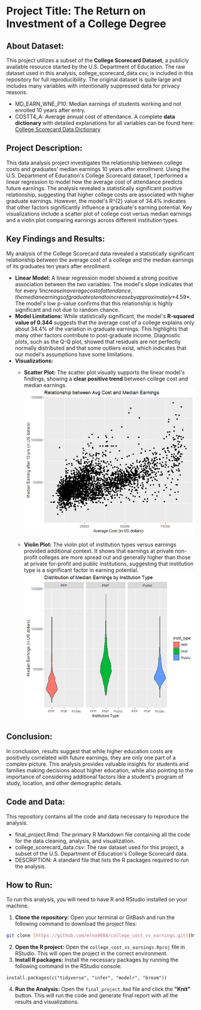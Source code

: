 # Project Title: The Return on Investment of a College Degree

## About Dataset: 

This project utilizes a subset of the **College Scorecard Dataset**, a publicly available resource started by the U.S. Department of Education. The raw dataset used in this analysis, college_scorecard_data.csv, is included in this repository for full reproducibility.
The original dataset is quite large and includes many variables with intentionally suppressed data for privacy reasons.
* MD_EARN_WNE_P10: Median earnings of students working and not enrolled 10 years after entry.
* COSTT4_A: Average annual cost of attendance.
A complete **data dictionary** with detailed explanations for all variables can be found here: [College Scorecard Data Dictionary](https://collegescorecard.ed.gov/data/data-documentation)


## Project Description:

This data analysis project investigates the relationship between college costs and graduates’ median earnings 10 years after enrollment. Using the U.S. Department of Education's College Scorecard dataset, I performed a linear regression to model how the average cost of attendance predicts future earnings. The analysis revealed a statistically significant positive relationship, suggesting that higher college costs are associated with higher graduate earnings. However, the model's R^{2} value of 34.4% indicates that other factors significantly influence a graduate's earning potential. Key visualizations include a scatter plot of college cost versus median earnings and a violin plot comparing earnings across different institution types.


## Key Findings and Results:

My analysis of the College Scorecard data revealed a statistically significant relationship between the average cost of a college and the median earnings of its graduates ten years after enrollment.

* **Linear Model:** A linear regression model showed a strong positive association between the two variables. The model's slope indicates that for every $1 increase in average cost of attendance, the median earnings of graduates tend to increase by approximately *$4.59*. The model's low p-value confirms that this relationship is highly significant and not due to random chance.
* **Model Limitations:** While statistically significant, the model's **R-squared value of 0.344** suggests that the average cost of a college explains only about 34.4% of the variation in graduate earnings. This highlights that many other factors contribute to post-graduate income. Diagnostic plots, such as the Q-Q plot, showed that residuals are not perfectly normally distributed and that some outliers exist, which indicates that our model's assumptions have some limitations.
* **Visualizations:** 
    * **Scatter Plot:** The scatter plot visually supports the linear model's findings, showing a **clear positive trend** between college cost and median earnings.
![Scatterplot of College Cost vs. Median Earnings](images/Scatterplot.png)

    * **Violin Plot:** The violin plot of institution types versus earnings provided additional context. It shows that earnings at private non-profit colleges are more spread out and generally higher than those at private for-profit and public institutions, suggesting that institution type is a significant factor in earning potential.
![Distribution of Median Earnings by Institution Type](images/Violin.png)


## Conclusion:
In conclusion, results suggest that while higher education costs are positively correlated with future earnings, they are only one part of a complex picture. This analysis provides valuable insights for students and families making decisions about higher education, while also pointing to the importance of considering additional factors like a student's program of study, location, and other demographic details.


## Code and Data:
This repository contains all the code and data necessary to reproduce the analysis.

* final_project.Rmd: The primary R Markdown file containing all the code for the data cleaning, analysis, and visualization.
* college_scorecard_data.csv: The raw dataset used for this project, a subset of the U.S. Department of Education's College Scorecard data.
* DESCRIPTION: A standard file that lists the R packages required to run the analysis.


## How to Run:
To run this analysis, you will need to have R and RStudio installed on your machine.

1. **Clone the repository:** Open your terminal or GitBash and run the following command to download the project files:

```bash
git clone [https://github.com/etna9088/college_cost_vs_earnings.git](https://github.com/etna9088/college_cost_vs_earnings.git)
```

2. **Open the R project:** Open the `college_cost_vs_earnings.Rproj` file in RStudio. This will open the project in the correct environment.
3. **Install R packages:** Install the necessary packages by running the following command in the RStudio console:

```{r}
install.packages(c("tidyverse", "infer", "modelr", "broom"))
```
4. **Run the Analysis:** Open the `final_project.Rmd` file and click the **"Knit"** button. This will run the code and generate final report with all the results and visualizations. 

